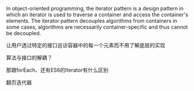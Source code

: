 In object-oriented programming, the iterator pattern is a design pattern in which an iterator is used to traverse a container and access the container's elements. The iterator pattern decouples algorithms from containers in some cases, algorithms are necessarily container-specific and thus cannot be decoupled.

让用户透过特定的接口巡访容器中的每一个元素而不用了解底层的实现

算法与接口的解耦？

那跟forEach、还有ES6的Iterator有什么区别




翻页迭代器

